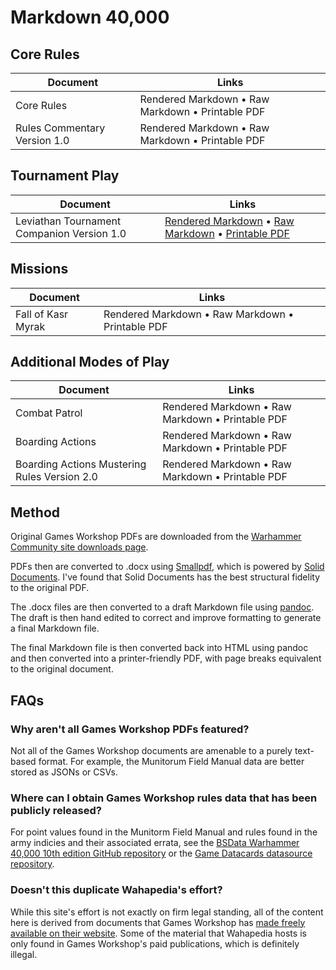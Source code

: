 # Markdown 40,000

## Core Rules

| Document | Links |
| - | - |
| Core Rules | Rendered Markdown • Raw Markdown • Printable PDF |
| Rules Commentary Version 1.0 | Rendered Markdown • Raw Markdown • Printable PDF |

## Tournament Play

| Document | Links |
| - | - |
| Leviathan Tournament Companion Version 1.0 | [Rendered Markdown](docs/leviathan-tournament-companion-version-1.0.md) • [Raw Markdown](https://raw.githubusercontent.com/andrewfrank/markdown-40000/main/docs/leviathan-tournament-companion-version-1.0.md) • [Printable PDF](docs/leviathan-tournament-companion-version-1.0.md.pdf) |

## Missions

| Document | Links |
| - | - |
| Fall of Kasr Myrak | Rendered Markdown • Raw Markdown • Printable PDF |

## Additional Modes of Play

| Document | Links |
| - | - |
| Combat Patrol | Rendered Markdown • Raw Markdown • Printable PDF |
| Boarding Actions | Rendered Markdown • Raw Markdown • Printable PDF |
| Boarding Actions Mustering Rules Version 2.0 | Rendered Markdown • Raw Markdown • Printable PDF |

## Method

Original Games Workshop PDFs are downloaded from the [Warhammer Community site downloads page](https://www.warhammer-community.com/warhammer-40000-downloads/). 

PDFs then are converted to .docx using [Smallpdf](https://smallpdf.com/), which is powered by [Solid Documents](http://solidframework.net/). I've found that Solid Documents has the best structural fidelity to the original PDF.

The .docx files are then converted to a draft Markdown file using [pandoc](https://pandoc.org/). The draft is then hand edited to correct and improve formatting to generate a final Markdown file.

The final Markdown file is then converted back into HTML using pandoc and then converted into a printer-friendly PDF, with page breaks equivalent to the original document.

## FAQs

### Why aren't all Games Workshop PDFs featured?

Not all of the Games Workshop documents are amenable to a purely text-based format. For example, the Munitorum Field Manual data are better stored as JSONs or CSVs.

### Where can I obtain Games Workshop rules data that has been publicly released?

For point values found in the Munitorm Field Manual and rules found in the army indicies and their associated errata, see the [BSData Warhammer 40,000 10th edition GitHub repository](https://github.com/BSData/wh40k-10e) or the [Game Datacards datasource repository](https://github.com/game-datacards/datasources).

### Doesn't this duplicate Wahapedia's effort?

While this site's effort is not exactly on firm legal standing, all of the content here is derived from documents that Games Workshop has [made freely available on their website](https://www.warhammer-community.com/warhammer-40000-downloads/). Some of the material that Wahapedia hosts is only found in Games Workshop's paid publications, which is definitely illegal.
